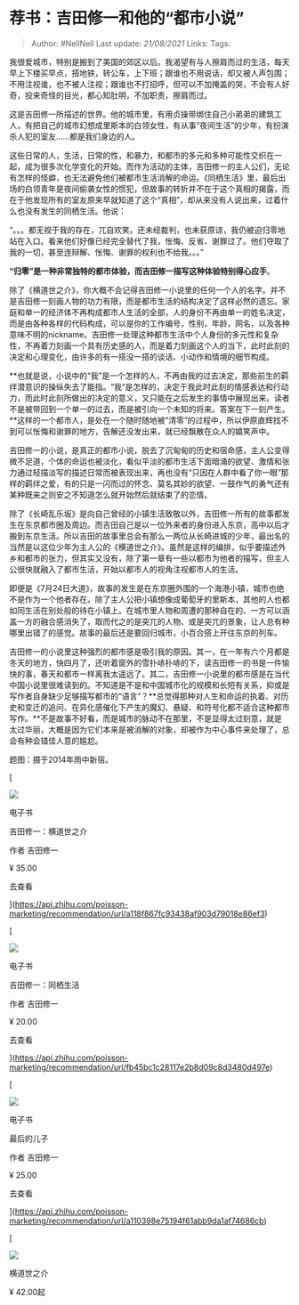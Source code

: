 # 荐书：吉田修一和他的“都市小说”

> Author: #NellNell 
Last update: *21/08/2021* 
Links:
Tags: 

我很爱城市，特别是搬到了美国的郊区以后。我渴望有与人擦肩而过的生活，每天早上下楼买早点，搭地铁，转公车，上下班；跟谁也不用说话，却又被人声包围；不用注视谁，也不被人注视；跟谁也不打招呼，但可以不加掩盖的哭，不会有人好奇，投来奇怪的目光，都心知肚明，不加职责，擦肩而过。  
  
这是吉田修一所描述的世界。他的城市里，有用贞操带绑住自己小弟弟的建筑工人，有把自己的城市幻想成里斯本的白领女性，有从事“夜间生活”的少年，有扮演杀人犯的室友……都是我们身边的人。  
  
这些日常的人，生活，日常的性，和暴力，和都市的多元和多种可能性交织在一起，成为很多次化学变化的开始。而作为活动的主体，吉田修一的主人公们，无论有怎样的怪癖，也无法避免他们被都市生活消解的命运。《同栖生活》里，最后出场的白领青年是夜间偷袭女性的惯犯，但故事的转折并不在于这个真相的揭露，而在于他发现所有的室友原来早就知道了这个“真相”，却从来没有人说出来，过着什么也没有发生的同栖生活。他说：  
  
“。。。都无视于我的存在，兀自欢笑。还未经裁判，也未获原谅，我仍被迫归零地站在入口。看来他们好像已经完全替代了我，怅悔、反省、谢罪过了。他们夺取了我的一切，甚至连辩解、怅悔、谢罪的权利也不给我。。。”  
  
**“归零”是一种非常独特的都市体验，而吉田修一描写这种体验特别得心应手**。  
  
除了《横道世之介》，你大概不会记得吉田修一小说里的任何一个人的名字。并不是吉田修一刻画人物的功力有限，而是都市生活的结构决定了这样必然的遗忘。家庭和单一的经济体不再构成都市人生活的全部，人的身份不再由单一的姓名决定，而是由各种各样的代码构成，可以是你的工作编号，性别，年龄，网名，以及各种意味不明的nickname。吉田修一处理这种都市生活中个人身份的多元性和复杂性，不再着力刻画一个具有历史感的人，而是着力刻画这个人的当下，此时此刻的决定和心理变化，由许多的有一搭没一搭的谈话、小动作和情境的细节构成。  
  
**也就是说，小说中的“我”是一个怎样的人，不再由我的过去决定，那些前生的羁绊潜意识的操纵失去了能指。“我”是怎样的，决定于我此时此刻的情感表达和行动力，而此时此刻所做出的决定的意义，又只能在之后发生的事情中展现出来。读者不是被带回到一个单一的过去，而是被引向一个未知的将来。答案在下一刻产生。**这样的一个都市人，是处在一个随时随地被“清零”的过程中，所以伊原直辉找不到可以怅悔和谢罪的地方，告解还没发出来，就已经飘散在众人的嬉笑声中。  
  
吉田修一的小说，是真正的都市小说，脱去了沉甸甸的历史和宿命感，主人公变得微不足道，个体的命运也被淡化，看似平淡的都市生活下面暗涌的欲望、激情和张力通过轻描淡写的描述日常而被表现出来，再也没有“只因在人群中看了你一眼”那样的羁绊之爱，有的只是一闪而过的怀念、莫名其妙的欲望、一鼓作气的勇气还有某种既来之则安之不知道怎么就开始然后就结束了的恋情。  
  
除了《长崎乱乐坂》是向自己曾经的小镇生活致敬以外，吉田修一所有的故事都发生在东京都市圈及周边。而吉田自己是以一位外来者的身份进入东京，高中以后才搬到东京生活。所以吉田的故事里总会有那么一两位从长崎进城的少年，最出名的当然是以这位少年为主人公的《横道世之介》。虽然是这样的编排，似乎要描述外乡和都市的张力，但其实又没有，除了第一章有一些以都市为他者的描写，但主人公很快就融入了都市生活，开始以都市人的视角注视都市人的生活。  
  
即便是《7月24日大道》，故事的发生是在东京圈外围的一个海港小镇，城市也绝不是作为一个他者存在。除了主人公把小镇想像成葡萄牙的里斯本，其他的人也都如同生活在别处般的待在小镇上。在城市里人物和周遭的那种自在的、一方可以涵盖一方的融合感消失了，取而代之的是突兀的人物、或是突兀的景象，让人总有种哪里出错了的感觉。故事的最后还是要回归城市，小百合搭上开往东京的列车。  
  
吉田修一的小说里这种强烈的都市感是吸引我的原因。其一，在一年有六个月都是冬天的地方，快四月了，还听着窗外的雪扑哧扑哧的下，读吉田修一的书是一件愉快的事，春天和都市一样离我太遥远了。其二，吉田修一小说里的都市感是在当代中国小说里很难读到的。不知道是不是和中国城市化的规模和长短有关系，抑或是写作者自身缺少足够描写都市的“语言”？**总觉得那种对人生和命运的执着、对历史和变迁的追问、在异化感催化下产生的魔幻、悬疑、和符号化都不适合这种都市写作。**不是故事不好看，而是城市的脉动不在那里，不是显得太过刻意，就是太过华丽，大概是因为它们本来是被消解的对象，却被作为中心事件来处理了，总会有种会错佳人意的尴尬。

题图：摄于2014年雨中新宿。

[

![](https://pic1.zhimg.com/v2-bb3118f260fd53e705909d7cf44b506b_720w.jpg?source=b555e01d)

电子书

吉田修一：横道世之介

作者 吉田修一

¥ 35.00

去查看​









](https://api.zhihu.com/poisson-marketing/recommendation/url/a118f867fc93438af903d79018e86ef3)

[

![](https://pic1.zhimg.com/v2-01226850ca08c3d8d693b9120d97a72e_720w.jpg?source=b555e01d)

电子书

吉田修一：同栖生活

作者 吉田修一

¥ 20.00

去查看​









](https://api.zhihu.com/poisson-marketing/recommendation/url/fb45bc1c28117e2b8d09c8d3480d497e)

[

![](https://pica.zhimg.com/v2-fff951479710ed974d0f87d08400ca80_720w.jpg?source=b555e01d)

电子书

最后的儿子

作者 吉田修一

¥ 25.00

去查看​









](https://api.zhihu.com/poisson-marketing/recommendation/url/a110398e75194f61abb9da1af74686cb)

[

![](https://pic1.zhimg.com/v2-e7bf2adf9b15b6b946456a889cbebfde_720w.jpg?source=b555e01d)

横道世之介

¥ 42.00起





